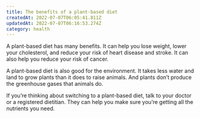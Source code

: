 ```yaml
---
title: The benefits of a plant-based diet
createdAt: 2022-07-07T06:05:41.811Z
updatedAt: 2022-07-07T06:16:53.274Z
category: health
---
```


A plant-based diet has many benefits. It can help you lose weight, lower your cholesterol, and reduce your risk of heart disease and stroke. It can also help you reduce your risk of cancer.

A plant-based diet is also good for the environment. It takes less water and land to grow plants than it does to raise animals. And plants don’t produce the greenhouse gases that animals do.

If you’re thinking about switching to a plant-based diet, talk to your doctor or a registered dietitian. They can help you make sure you’re getting all the nutrients you need.

